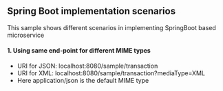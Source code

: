 ## Spring Boot implementation scenarios
This sample shows different scenarios in implementing SpringBoot based microservice

#### 1. Using same end-point for different MIME types
- URI for JSON: localhost:8080/sample/transaction
- URI for XML: localhost:8080/sample/transaction?mediaType=XML
- Here application/json is the default MIME type
